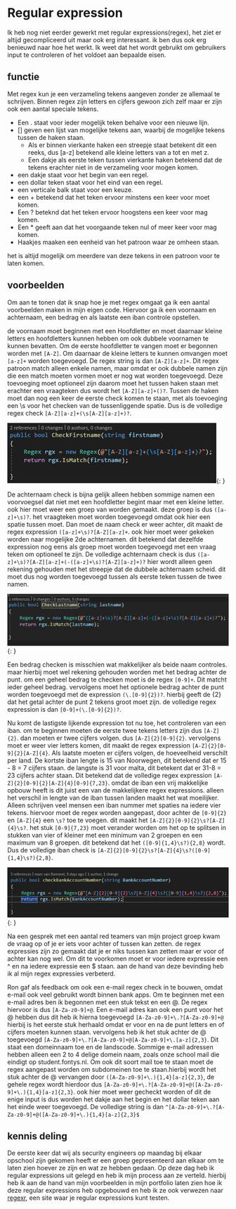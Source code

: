 # Regular expression

Ik heb nog niet eerder gewerkt met regular expressions(regex), het ziet er altijd gecompliceerd uit maar ook erg interessant. ik ben dus ook erg benieuwd naar hoe het werkt. Ik weet dat het wordt gebruikt om gebruikers input te controleren of het voldoet aan bepaalde eisen.

## functie

Met regex kun je een verzameling tekens aangeven zonder ze allemaal te schrijven. Binnen regex zijn letters en cijfers gewoon zich zelf maar er zijn ook een aantal speciale tekens.

* Een . staat voor ieder mogelijk teken behalve voor een nieuwe lijn.
* [] geven een lijst van mogelijke tekens aan, waarbij de mogelijke tekens tussen de haken staan.
  * Als er binnen vierkante haken een streepje staat betekent dit een reeks, dus [a-z] betekend alle kleine letters van a tot en met z.
  * Een dakje als eerste teken tussen vierkante haken betekend dat de tekens erachter niet in de verzameling voor mogen komen.
* een dakje staat voor het begin van een regel.
* een dollar teken staat voor het eind van een regel.
* een verticale balk staat voor een keuze.
* een + betekend dat het teken ervoor minstens een keer voor moet komen.
* Een ? beteknd dat het teken ervoor hoogstens een keer voor mag komen.
* Een * geeft aan dat het voorgaande teken nul of meer keer voor mag komen.
* Haakjes maaken een eenheid van het patroon waar ze omheen staan.

het is altijd mogelijk om meerdere van deze tekens in een patroon voor te laten komen.

## voorbeelden
Om aan te tonen dat ik snap hoe je met regex omgaat ga ik een aantal voorbeelden maken in mijn eigen code. Hiervoor ga ik een voornaam en achternaam, een bedrag en als laatste een iban controle opstellen.

de voornaam moet beginnen met een Hoofdletter en moet daarnaar kleine letters en hoofdletters kunnen hebben om ook dubbele voornamen te kunnen bevatten. Om de eerste hoofdletter te vangen moet er begonnen worden met `[A-Z]`. Om daarnaar de kleine letters te kunnen omvangen moet `[a-z]+` worden toegevoegd. De regex string is dan `[A-Z][a-z]+`. Dit regex patroon match alleen enkele namen, maar omdat er ook dubbele namen zijn die een match moeten vormen moet er nog wat worden toegevoegd. Deze toevoeging moet optioneel zijn daarom moet het tussen haken staan met erachter een vraagteken dus wordt het `[A-Z][a-z]+()?`. Tussen de haken moet dan nog een keer de eerste check komen te staan, met als toevoeging een \s voor het checken van de tussenliggende spatie. Dus is de volledige regex check `[A-Z][a-z]+(\s[A-Z][a-z]+)?`.

![regex firstname check](../images/regex_firstname.PNG){: }

De achternaam check is bijna gelijk alleen hebben sommige namen een voorvoegsel dat niet met een hoofdletter begint maar met een kleine letter. ook hier moet weer een groep van worden gemaakt. deze groep is dus `([a-z]+\s)?`. het vraagteken moet worden toegevoegd omdat ook hier een spatie tussen moet. Dan moet de naam check er weer achter, dit maakt de regex expression `([a-z]+\s)?[A-Z][a-z]+`. ook hier moet weer gekeken worden naar mogelijke 2de achternamen. dit betekend dat dezelfde expression nog eens als groep moet worden toegevoegd met een vraag teken om optioneel te zijn. De volledige achternaam check is dus `([a-z]+\s)?[A-Z][a-z]+(-([a-z]+\s)?[A-Z][a-z]+)?` hier wordt alleen geen rekening gehouden met het streepje dat de dubbele achternaam scheid. dit moet dus nog worden toegevoegd tussen als eerste teken tussen de twee namen.

![regex lastname check](../images/regex_lastname.PNG){: }

Een bedrag checken is misschien wat makkelijker als beide naam controles. maar hierbij moet wel rekening gehouden worden met het bedrag achter de punt. om een geheel bedrag te checken moet is de regex `[0-9]+`. Dit matcht ieder geheel bedrag. vervolgens moet het optionele bedrag achter de punt worden toegevoegd met de expression `(\.[0-9]{2})?`. hierbij geeft de {2} dat het getal achter de punt 2 tekens groot moet zijn. de volledige regex expression is dan `[0-9]+(\.[0-9]{2})?`.

Nu komt de lastigste lijkende expression tot nu toe, het controleren van een iban. om te beginnen moeten de eerste twee tekens letters zijn dus `[A-Z]{2}`. dan moeten er twee cijfers volgen. dus `[A-Z]{2}[0-9]{2}`. vervolgens moet er weer vier letters komen, dit maakt de regex expression `[A-Z]{2}[0-9]{2}[A-Z]{4}`. Als laatste moeten er cijfers volgen, de hoeveelheid verschilt per land. De kortste iban lengte is 15 van Noorwegen, dit betekend dat er 15 - 8 = 7 cijfers staan. de langste is 31 voor malta, dit betekent dat er 31-8 = 23 cijfers achter staan. Dit betekend dat de volledige regex expression `[A-Z]{2}[0-9]{2}[A-Z]{4}[0-9]{7,23}`. omdat de iban een vrij makkelijke opbouw heeft is dit juist een van de makkelijkere regex expressions. alleen het verschil in lengte van de iban tussen landen maakt het wat moeilijker. Alleen schrijven veel mensen een iban nummer met spaties na iedere vier tekens. hiervoor moet de regex worden aangepast, door achter de `[0-9]{2}` en `[A-Z]{4}` een `\s?` toe te voegen. dit maakt het `[A-Z]{2}[0-9]{2}\s?[A-Z]{4}\s?`. het stuk `[0-9]{7,23}` moet verander worden om het op te splitsen in stukken van vier of kleiner met een minimum van 2 groepen en een maximum van 8 groepen. dit betekend dat het `([0-9]{1,4}\s?){2,8}` wordt. Dus de volledige iban check is `[A-Z]{2}[0-9]{2}\s?[A-Z]{4}\s?([0-9]{1,4}\s?){2,8}`.

![regex iban check](../images/regex_iban.PNG){: }

Na een gesprek met een aantal red teamers van mijn project groep kwam de vraag op of je er iets voor achter of tussen kan zetten. de regex expressies zijn zo gemaakt dat je er niks tussen kan zetten maar er voor of achter kan nog wel. Om dit te voorkomen moet er voor iedere expressie een ^ en na iedere expressie een $ staan. aan de hand van deze bevinding heb ik al mijn regex expressies verbeterd.

Ron gaf als feedback om ook een e-mail regex check in te bouwen, omdat e-mail ook veel gebruikt wordt binnen bank apps. Om te beginnen met een e-mail adres ben ik begonnen met een stuk tekst en een @. De regex hiervoor is dus `[A-Za-z0-9]+@`. Een e-mail adres kan ook een punt voor het @ hebben dus dit heb ik hierna toegevoegd `[A-Za-z0-9]+\.?[A-Za-z0-9]+@` hierbij is het eerste stuk herhaald omdat er voor en na de punt letters en of cijfers moeten kunnen staan. vervolgens heb ik het stuk achter de @ toegevoegd `[A-Za-z0-9]+\.?[A-Za-z0-9]+@[A-Za-z0-9]+\.[a-z]{2,3}`. Dit staat een domeinnaam toe en de landscode. Sommige e-mail adressen hebben alleen een 2 to 4 delige domein naam, zoals onze school mail die eindigt op student.fontys.nl. Om ook dit soort mail toe te staan moet de regex aangepast worden om subdomeinen toe te staan.hierbij wordt het stuk achter de @ vervangen door `([A-Za-z0-9]+\.){1,4}[a-z]{2,3}`, de gehele regex wordt hierdoor dus `[A-Za-z0-9]+\.?[A-Za-z0-9]+@([A-Za-z0-9]+\.){1,4}[a-z]{2,3}`. ook hier moet weer gecheckt worden of dit de enige input is dus worden het dakje aan het begin en het dollar teken aan het einde weer toegevoegd. De volledige string is dan `^[A-Za-z0-9]+\.?[A-Za-z0-9]+@([A-Za-z0-9]+\.){1,4}[a-z]{2,3}$`

## kennis deling

De eerste keer dat wij als security engineers op maandag bij elkaar opschool zijn gekomen heeft er een groep gepresenteerd aan elkaar om te laten zien hoever ze zijn en wat ze hebben gedaan. Op deze dag heb ik regular expressions uit gelegd en heb ik mijn process aan ze verteld. hierbij heb ik aan de hand van mijn voorbeelden in mijn portfolio laten zien hoe ik deze regular expressions heb opgebouwd en heb ik ze ook verwezen naar [regexr](https://regexr.com/), een site waar je regular expressions kunt testen.
